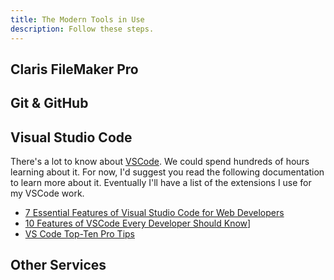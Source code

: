 ```yaml
---
title: The Modern Tools in Use
description: Follow these steps.
---
```


## Claris FileMaker Pro

## Git & GitHub

## Visual Studio Code

There's a lot to know about [VSCode](https://code.visualstudio.com/). We could spend hundreds of hours learning about it. For now, I'd suggest you read the following documentation to learn more about it. Eventually I'll have a list of the extensions I use for my VSCode work.

- [7 Essential Features of Visual Studio Code for Web Developers](https://medium.com/@bretcameron/7-essential-features-of-visual-studio-code-for-web-developers-be77e235bf62)
- [10 Features of VSCode Every Developer Should Know](https://blog.cloudanalogy.com/10-features-of-vs-code-every-developer-should-know/)]
- [VS Code Top-Ten Pro Tips](https://www.youtube.com/watch?v=u21W_tfPVrY)

## Other Services
